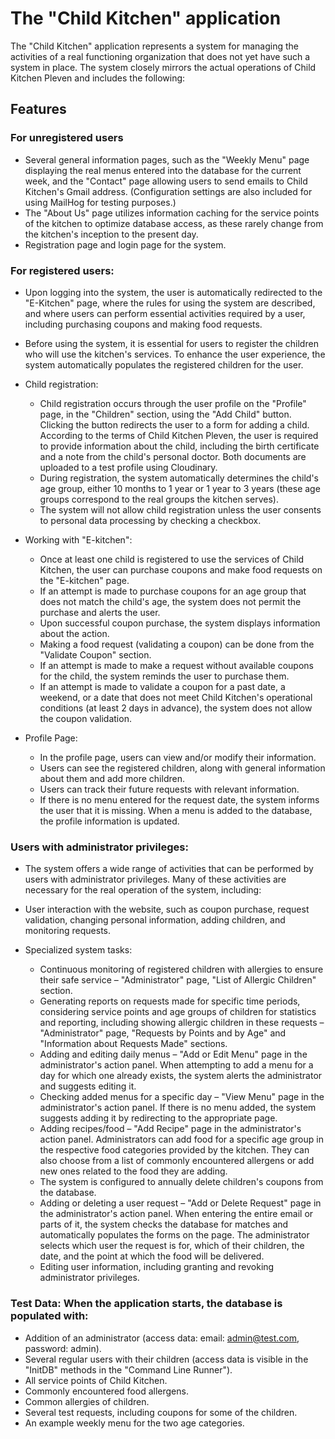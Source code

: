 # The "Child Kitchen" application 

The "Child Kitchen" application represents a system for managing the activities of a real functioning organization that does not yet have such a system in place. The system closely mirrors the actual operations of Child Kitchen Pleven and includes the following:
## Features

### For unregistered users
- Several general information pages, such as the "Weekly Menu" page displaying the real menus entered into the database for the current week, and the "Contact" page allowing users to send emails to Child Kitchen's Gmail address. (Configuration settings are also included for using MailHog for testing purposes.)
- The "About Us" page utilizes information caching for the service points of the kitchen to optimize database access, as these rarely change from the kitchen's inception to the present day.
- Registration page and login page for the system.

### For registered users:
-	Upon logging into the system, the user is automatically redirected to the "E-Kitchen" page, where the rules for using the system are described, and where users can perform essential activities required by a user, including purchasing coupons and making food requests.
-	Before using the system, it is essential for users to register the children who will use the kitchen's services. To enhance the user experience, the system automatically populates the registered children for the user.

- Child registration:
    -	Child registration occurs through the user profile on the "Profile" page, in the "Children" section, using the "Add Child" button. Clicking the button redirects the user to a form for adding a child. According to the terms of Child Kitchen Pleven, the user is required to provide information about the child, including the birth certificate and a note from the child's personal doctor. Both documents are uploaded to a test profile using Cloudinary.
    -	During registration, the system automatically determines the child's age group, either 10 months to 1 year or 1 year to 3 years (these age groups correspond to the real groups the kitchen serves).
    -	The system will not allow child registration unless the user consents to personal data processing by checking a checkbox.

-  Working with "E-kitchen":
    -	Once at least one child is registered to use the services of Child Kitchen, the user can purchase coupons and make food requests on the "E-kitchen" page.
    -	If an attempt is made to purchase coupons for an age group that does not match the child's age, the system does not permit the purchase and alerts the user.
    -	Upon successful coupon purchase, the system displays information about the action.
    -	Making a food request (validating a coupon) can be done from the "Validate Coupon" section.
    -	If an attempt is made to make a request without available coupons for the child, the system reminds the user to purchase them.
    -	If an attempt is made to validate a coupon for a past date, a weekend, or a date that does not meet Child Kitchen's operational conditions (at least 2 days in advance), the system does not allow the coupon validation.


- Profile Page:
    -	In the profile page, users can view and/or modify their information.
    -	Users can see the registered children, along with general information about them and add more children.
    -	Users can track their future requests with relevant information.
    -	If there is no menu entered for the request date, the system informs the user that it is missing. When a menu is added to the database, the profile information is updated.

### Users with administrator privileges:
-	The system offers a wide range of activities that can be performed by users with administrator privileges. Many of these activities are necessary for the real operation of the system, including:
-	User interaction with the website, such as coupon purchase, request validation, changing personal information, adding children, and monitoring requests.
-	Specialized system tasks:

    -	Continuous monitoring of registered children with allergies to ensure their safe service – "Administrator" page, "List of Allergic Children" section.
    -	Generating reports on requests made for specific time periods, considering service points and age groups of children for statistics and reporting, including showing allergic children in these requests – "Administrator" page, "Requests by Points and by Age" and "Information about Requests Made" sections.
    -	Adding and editing daily menus – "Add or Edit Menu" page in the administrator's action panel. When attempting to add a menu for a day for which one already exists, the system alerts the administrator and suggests editing it.
    -   Checking added menus for a specific day – "View Menu" page in the administrator's action panel. If there is no menu added, the system suggests adding it by redirecting to the appropriate page.
    -	Adding recipes/food – "Add Recipe" page in the administrator's action panel. Administrators can add food for a specific age group in the respective food categories provided by the kitchen. They can also choose from a list of commonly encountered allergens or add new ones related to the food they are adding.
    -	The system is configured to annually delete children's coupons from the database.
    -	Adding or deleting a user request – "Add or Delete Request" page in the administrator's action panel. When entering the entire email or parts of it, the system checks the database for matches and automatically populates the forms on the page. The administrator selects which user the request is for, which of their children, the date, and the point at which the food will be delivered.
    - Editing user information, including granting and revoking administrator privileges.

###	Test Data: When the application starts, the database is populated with:
-	Addition of an administrator (access data: email: admin@test.com, password: admin).
-	Several regular users with their children (access data is visible in the "InitDB" methods in the "Command Line Runner").
-	All service points of Child Kitchen.
-	Commonly encountered food allergens.
-	Common allergies of children.
-	Several test requests, including coupons for some of the children.
-	An example weekly menu for the two age categories.
